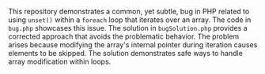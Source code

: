 This repository demonstrates a common, yet subtle, bug in PHP related to using `unset()` within a `foreach` loop that iterates over an array.  The code in `bug.php` showcases this issue.  The solution in `bugSolution.php` provides a corrected approach that avoids the problematic behavior.  The problem arises because modifying the array's internal pointer during iteration causes elements to be skipped.  The solution demonstrates safe ways to handle array modification within loops.